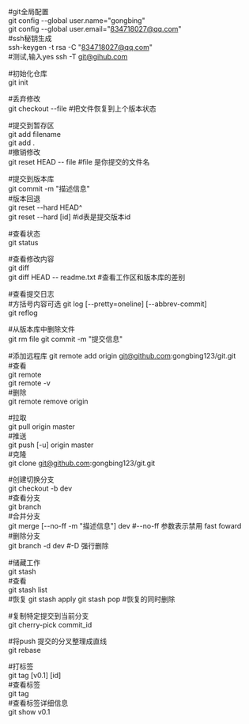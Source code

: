 #git全局配置  
git config --global user.name="gongbing"  
git config --global user.email="834718027@qq.com"  
#ssh秘钥生成  
ssh-keygen -t rsa -C "834718027@qq.com"  
#测试,输入yes
ssh -T git@gihub.com

#初始化仓库  
git init  

#丢弃修改  
git checkout --file  #把文件恢复到上个版本状态

#提交到暂存区  
git add filename  
git add .  
#撤销修改  
git reset HEAD -- file #file 是你提交的文件名

#提交到版本库  
git commit -m "描述信息"  
#版本回退  
git reset --hard HEAD^  
git reset --hard [id] #id表是提交版本id  

#查看状态  
git status  

#查看修改内容  
git diff  
git diff HEAD -- readme.txt #查看工作区和版本库的差别

#查看提交日志  
#方括号内容可选
git log [--pretty=oneline]  [--abbrev-commit]  
git reflog  	

#从版本库中删除文件  
git rm file
git commit -m "提交信息"  

#添加远程库
git remote add origin git@github.com:gongbing123/git.git  
#查看  
git remote  
git remote -v  
#删除  
git remote remove origin  

#拉取  
git pull origin master  
#推送  
git push [-u] origin master  
#克隆  
git clone git@github.com:gongbing123/git.git  

#创建切换分支  
git checkout -b dev  
#查看分支  
git branch  
#合并分支  
git merge [--no-ff -m "描述信息"] dev  #--no-ff 参数表示禁用 fast foward  
#删除分支  
git branch -d dev  #-D 强行删除  

#储藏工作  
git stash  
#查看  
git stash list  
#恢复
git stash apply
git stash pop #恢复的同时删除  

#复制特定提交到当前分支  
git cherry-pick commit_id  

#将push 提交的分叉整理成直线  
git rebase  

#打标签  
git tag [v0.1] [id]  
#查看标签  
git tag  
#查看标签详细信息  
git show v0.1  

